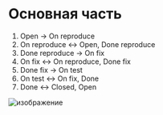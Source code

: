 Основная часть 
=====


   1. Open -> On reproduce
   2. On reproduce <-> Open, Done reproduce
   3. Done reproduce -> On fix
   4. On fix <-> On reproduce, Done fix
   5. Done fix -> On test
   6. On test <-> On fix, Done
   7. Done <-> Closed, Open

![изображение](https://user-images.githubusercontent.com/60341565/166994571-b678faa2-141f-48ce-8842-c83d1b3e24fb.png)
